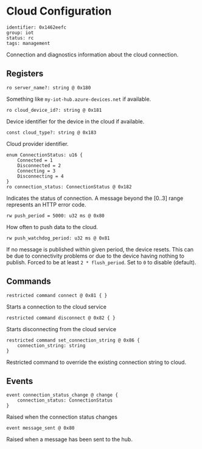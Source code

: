 # Cloud Configuration

    identifier: 0x1462eefc
    group: iot
    status: rc
    tags: management

Connection and diagnostics information about the cloud connection.

## Registers

    ro server_name?: string @ 0x180

Something like `my-iot-hub.azure-devices.net` if available.

    ro cloud_device_id?: string @ 0x181

Device identifier for the device in the cloud if available.

    const cloud_type?: string @ 0x183

Cloud provider identifier.

    enum ConnectionStatus: u16 {
        Connected = 1
        Disconnected = 2
        Connecting = 3
        Disconnecting = 4
    }
    ro connection_status: ConnectionStatus @ 0x182

Indicates the status of connection. A message beyond the [0..3] range represents an HTTP error code.

    rw push_period = 5000: u32 ms @ 0x80

How often to push data to the cloud.

    rw push_watchdog_period: u32 ms @ 0x81

If no message is published within given period, the device resets.
This can be due to connectivity problems or due to the device having nothing to publish.
Forced to be at least `2 * flush_period`.
Set to `0` to disable (default).

## Commands

    restricted command connect @ 0x81 { }

Starts a connection to the cloud service

    restricted command disconnect @ 0x82 { }

Starts disconnecting from the cloud service

    restricted command set_connection_string @ 0x86 {
        connection_string: string
    }

Restricted command to override the existing connection string to cloud.

## Events

    event connection_status_change @ change {
        connection_status: ConnectionStatus
    }

Raised when the connection status changes

    event message_sent @ 0x80

Raised when a message has been sent to the hub.

